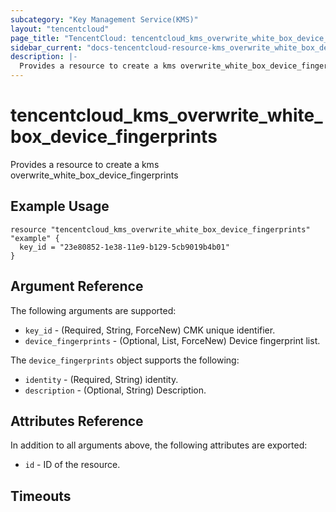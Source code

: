 ```yaml
---
subcategory: "Key Management Service(KMS)"
layout: "tencentcloud"
page_title: "TencentCloud: tencentcloud_kms_overwrite_white_box_device_fingerprints"
sidebar_current: "docs-tencentcloud-resource-kms_overwrite_white_box_device_fingerprints"
description: |-
  Provides a resource to create a kms overwrite_white_box_device_fingerprints
---
```


# tencentcloud_kms_overwrite_white_box_device_fingerprints

Provides a resource to create a kms overwrite_white_box_device_fingerprints

## Example Usage

```hcl
resource "tencentcloud_kms_overwrite_white_box_device_fingerprints" "example" {
  key_id = "23e80852-1e38-11e9-b129-5cb9019b4b01"
}
```

## Argument Reference

The following arguments are supported:

* `key_id` - (Required, String, ForceNew) CMK unique identifier.
* `device_fingerprints` - (Optional, List, ForceNew) Device fingerprint list.

The `device_fingerprints` object supports the following:

* `identity` - (Required, String) identity.
* `description` - (Optional, String) Description.

## Attributes Reference

In addition to all arguments above, the following attributes are exported:

* `id` - ID of the resource.



## Timeouts

<no value>


